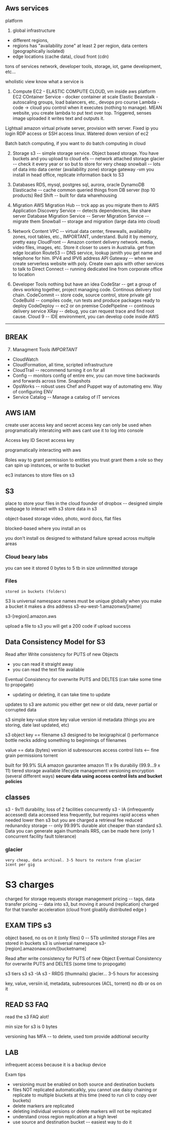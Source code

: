 ## Aws services

platform
1) global infrastructure
- different regions,
- regions has "availability zone" at least 2 per region, data centers (geographically isolated)
- edge locations (cache data), cloud front (cdn)

tons of services
  network,
  developer tools,
  storage,
  iot,
  game development,
  etc...

wholistic view
  know what a service is

1) Compute
  EC2 - ELASTIC COMPUTE CLOUD, vm inside aws platform
  EC2 COntainer Service - docker container at scale
  Elastic Beanstalk - autoscaling groups, load balancers, etc., devops pro course
  Lambda - code -> cloud you control when it executes (nothing to manage). MEAN website, you create lambda to put text over top. Triggered, senses image uploaded it writes text and outputs it.

  Lightsail
    amazon virtual private server, provision with server. Fixed ip you login RDP access or SSH access linux. Watered down version of ec2

  Batch
    batch computing, if you want to do batch computing in cloud

2) Storage
  s3 -- simple storage service. Object based storage. You have buckets and you upload to cloud
  efs -- network attached storage
  glacier -- check it every year or so but to store for very cheap
  snowball -- lots of data into data center (availability zone)
  storage gateway -vm you install in head office, replicate information back to S3

3) Databases
  RDS, mysql, postgres sql, aurora, oracle
  DynamoDB
  Elasticache -- cache common queried things from DB server (top 10 products)
  Red Shift -- built for data wharehousing

4) Migration
  AWS Migration Hub -- trck app as you migrate them to AWS
  Application Discovery Service -- detects dependencies, like share server
  Database Migration Service -- 
  Server Migration Service -- migrate them 
  Snowball -- storage and migration (large data into cloud)

5) Network Content
  VPC -- virtual data center, firewwalls, availability zones, root tables, etc., IMPORTANT, understand. Build it by memory, pretty easy
  CloudFront -- Amazon content delivery network. media, video files, images, etc. Store it closer to users in Australia.
    get from edge location
  Route53 -- DNS service, lookup jsmith you get name and telephone for him. IPV4 and IPV6 address
  API Gateway -- when we create serverless website with poly. Create own apis with other services to talk to
  Direct Connect -- running dedicated line from corporate office to location

6) Developer Tools
  nothing but have an idea
  CodeStar -- get a group of devs working together, project managing code. Continous delivery tool chain.
  CodeCommit -- store code, source control, store private git
  CodeBuild -- compiles code, run tests and produce packages ready to deploy
  CodeDeploy -- ec2 or on premise
  CodePipeline -- continous delivery service
  XRay -- debug, you can request trace and find root cause.
  Cloud 9 -- IDE environment, you can develop code inside AWS

--- 
BREAK
---
 7) Managment Tools *IMPORTANT*
  - CloudWatch
  - CloudFormation, all time, scripted infrastructure
  - CloudTrail -- recommend turning it on for all
  - Config -- monitors config of entire env, you can move time backwards and forwards across time. Snapshots
  - OpsWorks -- robust uses Chef and Puppet way of automating env. Way of configuring ENV
  - Service Catalog -- Manage a catalog of IT services






## AWS IAM
create user
  access key and secret access key
    can only be used when programatically interatcing with aws
    cant use it to log into console
  
Access key ID
Secret access key 

programatically interacting with aws


Roles
  way to grant permission to entities you trust
  grant them a role so they can spin up instsnces, or write to bucket

ec3 instances to store files on s3


## S3

place to store your files in the cloud
  founder of dropbox -- designed simple webpage to interact with s3
    store data in s3
  
object-based storage
  video, photo, word docs,
  flat files


blocked-based
  where you install an os

you don't install os
designed to withstand failure
  spread across multiple areas

### Cloud beary labs
  you can see it stored
  0 bytes to 5 tb in size
  unlimmitted storage
  
  ### Files
    stored in buckets (folders)

S3 is universal namespace
  names must be unique globally
  when you make a bucket it makes a dns address
  s3-eu-west-1.amazonws/[name]

  s3-[region].amazon.aws

upload a file to s3 you will get a 200 code if upload success

## Data Consistency Model for S3
Read after Write consistency for PUTS of new Objects
  - you can read it straight away
  - you can read the text file available

Eventual Consistency for overwrite PUTS and DELTES (can take some time to propogate)
  - updating or deleting, it can take time to update

updates to s3 are automic
  you either get new or old data, never partial or corrupted data

s3 simple key-value store
  key
  value
  version id
  metadata (things you are storing, date last updated, etc)

s3 object
  key == filename
  s3 designed to be lexigraphical ()
  performance bottle necks
    adding something to beginnings of filenames
  
  value == data (bytes)
  version id
  subresources
    access control lists <-- fine grain permissions
    torrent

built for 99.9% SLA amazon gaurantee
  amazon 11 x 9s durabiliy (99.9...9 x 11)
  tiered storage available
  lifecycle management
  versioning
  encryption (several different ways)
  **secure data using access control lists and bucket policies**

## classes
  s3 - 9x11 durability, loss of 2 facilities concurrently
  s3 - IA (infrequently accessed) data accessed less frequently, but requires rapid access when needed
    lower then s3 but you are charged a retrieval fee
  reduced redunandcy storage -- only 99.99% durable
    alot cheaper than standard s3. Data you can generate again
    thumbnails RRS, can be made here (only 1 concurrent facility fault tolerance)
  ### glacier
    very cheap, data archival. 3-5 hours to restore from glacier
    1cent per gig

# S3 charges
  charged for
  storage
  requests
  storage management pricing -- tags, 
  data transfer pricing -- data into s3, but moving it around (replication) charged for that
  transfer acceleration (cloud front gloablly distributed edge )


## EXAM TIPS s3
object based, no os on it (only files)
  0 -- 5Tb
  unlimited storage
  Files are stored in buckets
  s3 is universal namespace
s3-[region].amazonaw.com/[bucketname]

Read after write consistency for PUTS of new Object
Eventual Consistency for overwrite PUTS and DELTES (some time to propogate)

s3 tiers
  s3
  s3 -IA
  s3 - RRDS (thumnails)
  glacier... 3-5 hours for accessing

key, value, versiin id, metadata, subresources (ACL, torrent)
no db or os on it

## READ S3 FAQ
  read the s3 FAQ alot!

min size for s3 is 0 bytes

versioning has MFA -- to delete, used tom provide addtional security

## LAB
infrequent access because it is a backup device

Exam tips
- versioning must be enabled on both source and destination buckets
- files NOT replicated automaticalkly, you cannot use daisy chaining or replicate to multiple biuckets at this time (need to run cli to copy over buckets)
- delete markers are replicated
- deleting individual versions or delete markers will not be replcated
- understand cross region replication at a high level
- use source and destination bucket
  -- easiest way to do it



